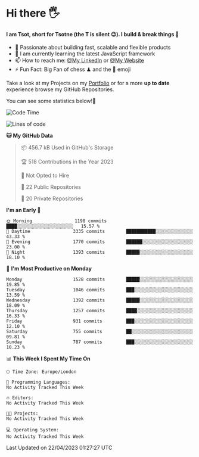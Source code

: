 # Hi there :raised_hand_with_fingers_splayed:
#### I am Tsot, short for Tsotne (the T is silent :wink:). I build & break things :space_invader:
- :telescope: Passionate about building fast, scalable and flexible products
- :seedling: I am currently learning the latest JavaScript framework 
- :mailbox: How to reach me: [@My LinkedIn](https://www.linkedin.com/in/tsotne-gvadzabia/) or [@My Website](https://tsotne.co.uk/contact)
- :zap: Fun Fact: Big Fan of chess ♟ and the 👾 emoji

Take a look at my Projects on my [Portfolio](https://tsotne.co.uk/) or for a more **up to date** experience browse my GitHub Repositories.

You can see some statistics below!:space_invader:
<!--START_SECTION:waka-->
![Code Time](http://img.shields.io/badge/Code%20Time-761%20hrs%202%20mins-blue)

![Lines of code](https://img.shields.io/badge/From%20Hello%20World%20I%27ve%20Written-4.6%20million%20lines%20of%20code-blue)

**🐱 My GitHub Data** 

> 📦 456.7 kB Used in GitHub's Storage 
 > 
> 🏆 518 Contributions in the Year 2023
 > 
> 🚫 Not Opted to Hire
 > 
> 📜 22 Public Repositories 
 > 
> 🔑 20 Private Repositories 
 > 
**I'm an Early 🐤** 

```text
🌞 Morning                1198 commits        ████░░░░░░░░░░░░░░░░░░░░░   15.57 % 
🌆 Daytime                3335 commits        ███████████░░░░░░░░░░░░░░   43.33 % 
🌃 Evening                1770 commits        ██████░░░░░░░░░░░░░░░░░░░   23.00 % 
🌙 Night                  1393 commits        █████░░░░░░░░░░░░░░░░░░░░   18.10 % 
```
📅 **I'm Most Productive on Monday** 

```text
Monday                   1528 commits        █████░░░░░░░░░░░░░░░░░░░░   19.85 % 
Tuesday                  1046 commits        ███░░░░░░░░░░░░░░░░░░░░░░   13.59 % 
Wednesday                1392 commits        █████░░░░░░░░░░░░░░░░░░░░   18.09 % 
Thursday                 1257 commits        ████░░░░░░░░░░░░░░░░░░░░░   16.33 % 
Friday                   931 commits         ███░░░░░░░░░░░░░░░░░░░░░░   12.10 % 
Saturday                 755 commits         ██░░░░░░░░░░░░░░░░░░░░░░░   09.81 % 
Sunday                   787 commits         ███░░░░░░░░░░░░░░░░░░░░░░   10.23 % 
```


📊 **This Week I Spent My Time On** 

```text
🕑︎ Time Zone: Europe/London

💬 Programming Languages: 
No Activity Tracked This Week

🔥 Editors: 
No Activity Tracked This Week

🐱‍💻 Projects: 
No Activity Tracked This Week

💻 Operating System: 
No Activity Tracked This Week
```


 Last Updated on 22/04/2023 01:27:27 UTC
<!--END_SECTION:waka-->
